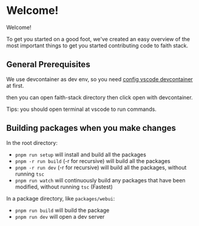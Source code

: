 # Welcome!

Welcome!

To get you started on a good foot, we've created an easy overview of the most important things to get you started contributing code to faith stack.

## General Prerequisites

We use devcontainer as dev env, so you need [config vscode devcontainer](https://code.visualstudio.com/docs/devcontainers/containers#_installation) at first.

then you can open faith-stack directory then click open with devcontainer.

Tips: you should open terminal at vscode to run commands.



## Building packages when you make changes

In the root directory:

- `pnpm run setup` will install and build all the packages
- `pnpm -r run build` (-r for recursive) will build all the packages
- `pnpm -r run dev` (-r for recursive) will build all the packages, without running `tsc`
- `pnpm run watch` will continuously build any packages that have been modified, without running `tsc` (Fastest)

In a package directory, like `packages/webui`:

- `pnpm run build` will build the package
- `pnpm run dev` will open a dev server
